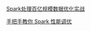 [Spark处理百亿规模数据优化实战](https://blog.csdn.net/aijiudu/article/details/75206590)

[手把手教你 Spark 性能调优](https://my.oschina.net/leejun2005/blog/1157245)

